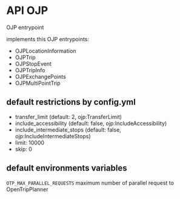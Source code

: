 
# API OJP

OJP entrypoint

implements this OJP entrypoints:

- OJPLocationInformation
- OJPTrip
- OJPStopEvent
- OJPTripInfo
- OJPExchangePoints
- OJPMultiPointTrip

## default restrictions by config.yml

- transfer_limit (default: 2, ojp:TransferLimit)
- include_accessibility (default: false, ojp:IncludeAccessibility)
- include_intermediate_stops (default: false, ojp:IncludeIntermediateStops)
- limit: 10000
- skip: 0

## default environments variables

`OTP_MAX_PARALLEL_REQUESTS` maximum number of parallel request to OpenTripPlanner
